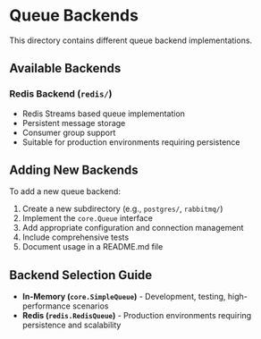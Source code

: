 # Queue Backends

This directory contains different queue backend implementations.

## Available Backends

### Redis Backend (`redis/`)

- Redis Streams based queue implementation
- Persistent message storage
- Consumer group support
- Suitable for production environments requiring persistence

## Adding New Backends

To add a new queue backend:

1. Create a new subdirectory (e.g., `postgres/`, `rabbitmq/`)
2. Implement the `core.Queue` interface
3. Add appropriate configuration and connection management
4. Include comprehensive tests
5. Document usage in a README.md file

## Backend Selection Guide

- **In-Memory (`core.SimpleQueue`)** - Development, testing, high-performance scenarios
- **Redis (`redis.RedisQueue`)** - Production environments requiring persistence and scalability
